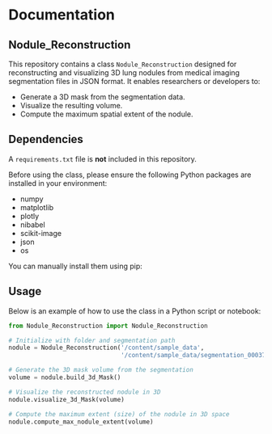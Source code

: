 Documentation 
==========

Nodule_Reconstruction
----------------------

This repository contains a class `Nodule_Reconstruction` designed for reconstructing and visualizing 3D lung nodules from medical imaging segmentation files in JSON format. It enables researchers or developers to:
- Generate a 3D mask from the segmentation data.
- Visualize the resulting volume.
- Compute the maximum spatial extent of the nodule.

Dependencies
-------------
A `requirements.txt` file is **not** included in this repository.

Before using the class, please ensure the following Python packages are installed in your environment:
- numpy
- matplotlib
- plotly
- nibabel
- scikit-image
- json
- os

You can manually install them using pip:

Usage
------
Below is an example of how to use the class in a Python script or notebook:

```python
from Nodule_Reconstruction import Nodule_Reconstruction

# Initialize with folder and segmentation path
nodule = Nodule_Reconstruction('/content/sample_data',
                               '/content/sample_data/segmentation_00037.json')

# Generate the 3D mask volume from the segmentation
volume = nodule.build_3d_Mask()

# Visualize the reconstructed nodule in 3D
nodule.visualize_3d_Mask(volume)

# Compute the maximum extent (size) of the nodule in 3D space
nodule.compute_max_nodule_extent(volume)
